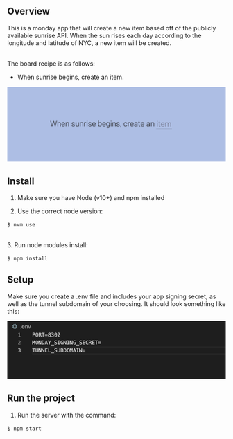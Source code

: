 ## Overview

This is a monday app that will create a new item based off of the publicly available sunrise API. When the sun rises each day according to the longitude and latitude of NYC, a new item will be created. 

<br>The board recipe is as follows:

- When sunrise begins, create an item. 

![Screenshot](https://github.com/helenhl20/sunrise-trigger-monday/blob/main/images/sunrise_trigger.png)

## Install

1. Make sure you have Node (v10+) and npm installed

2. Use the correct node version:

```
$ nvm use
```

<br>
3. Run node modules install:

```
$ npm install
```

## Setup

Make sure you create a .env file and includes your app signing secret, as well as the tunnel subdomain of your choosing. It should look something like this: 

![Screenshot](https://github.com/helenhl20/sunrise-trigger-monday/blob/main/images/env_file.png)

## Run the project

1. Run the server with the command:

```
$ npm start
```
